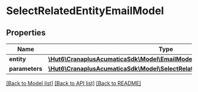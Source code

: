 # SelectRelatedEntityEmailModel

## Properties
Name | Type | Description | Notes
------------ | ------------- | ------------- | -------------
**entity** | [**\Hut6\CranaplusAcumaticaSdk\Model\EmailModel**](EmailModel.md) |  | 
**parameters** | [**\Hut6\CranaplusAcumaticaSdk\Model\SelectRelatedEntityEmailParametersModel**](SelectRelatedEntityEmailParametersModel.md) |  | 

[[Back to Model list]](../README.md#documentation-for-models) [[Back to API list]](../README.md#documentation-for-api-endpoints) [[Back to README]](../README.md)


